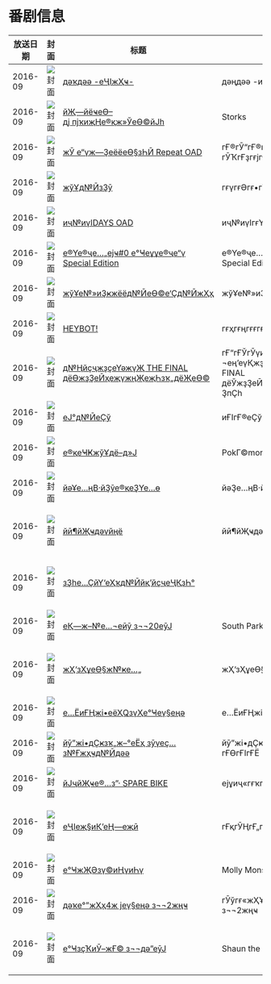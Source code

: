 # 番剧信息

|放送日期|封面|标题|日文标题|话数|评分|评分人数|
|---|---|---|---|---|---|---|
|2016-09|![封面](https://lain.bgm.tv/pic/cover/c/ce/8b/136226_uMU44.jpg)|[дәҡдәә -еҶІжҲҹ-](https://bangumi.tv/subject/136226)|дәңдәә -иЎқжҲҹ-|未知|7.0|409дәәиҜ„еҲҶ|
|2016-09|![封面](https://lain.bgm.tv/pic/cover/c/0f/27/162809_518B6.jpg)|[йҖ—йёҹеӨ–дј пјҡиҗҢе®қж»ЎеӨ©йЈһ](https://bangumi.tv/subject/162809)|Storks|未知|6.2|20дәәиҜ„еҲҶ|
|2016-09|![封面](https://lain.bgm.tv/pic/cover/c/04/21/165738_ynYUr.jpg)|[жӮ е“үж—ҘеёёеӨ§зҺӢ Repeat OAD](https://bangumi.tv/subject/165738)|гҒ®гӮ“гҒ®гӮ“гҒігӮҲгӮҠ гӮҠгҒҙгғјгҒЁ OAD|未知|7.7|2015дәәиҜ„еҲҶ|
|2016-09|![封面](https://lain.bgm.tv/pic/cover/c/de/a1/175542_OTw2T.jpg)|[жўҰд№ӢзҘӯ](https://bangumi.tv/subject/175542)|гғүгғӘгғ•гӮ§гӮ№пјҒ|未知|5.1|51дәәиҜ„еҲҶ|
|2016-09|![封面](https://lain.bgm.tv/pic/cover/c/10/90/178525_0pZ3n.jpg)|[иҷ№иүІDAYS OAD](https://bangumi.tv/subject/178525)|иҷ№иүІгғҮгӮӨгӮә OAD|未知|5.8|53дәәиҜ„еҲҶ|
|2016-09|![封面](https://lain.bgm.tv/pic/cover/c/d2/98/180225_07ps0.jpg)|[е®Үе®ҷе…„ејҹ#0 е°Ҹеұұе®ҷе“ү Special Edition](https://bangumi.tv/subject/180225)|е®Үе®ҷе…„ејҹ#0 е°Ҹеұұе®ҷе“ү Special Edition|未知|7.6|20дәәиҜ„еҲҶ|
|2016-09|![封面](https://lain.bgm.tv/pic/cover/c/bf/52/193467_7ouI7.jpg)|[жўҰе№»иҘҝжёёд№ӢеӨ©е‘Ҫд№ӢжҲҳ](https://bangumi.tv/subject/193467)|жўҰе№»иҘҝжёё з¬¬еӣӣеӯЈ|未知|7.1|26дәәиҜ„еҲҶ|
|2016-09|![封面](https://lain.bgm.tv/pic/cover/c/cc/33/184884_3qCwc.jpg)|[HEYBOT!](https://bangumi.tv/subject/184884)|гғҳгғңгғғгғҲ!|未知|7.0|46дәәиҜ„еҲҶ|
|2016-09|![封面](https://lain.bgm.tv/pic/cover/c/9c/a3/185317_1qkTt.jpg)|[д№ҢйҫҷжҙҫеҮәжүҖ THE FINAL дёӨжҙҘеӢҳеҗүжңҖеҗҺзҡ„дёҖеӨ©](https://bangumi.tv/subject/185317)|гҒ“гҒЎгӮүи‘ӣйЈҫеҢәдәҖжңүе…¬ең’еүҚжҙҫеҮәжүҖпҪһTHE FINAL дёЎжҙҘеӢҳеҗүжңҖеҫҢгҒ®ж—ҘпҪһ|未知|7.0|50дәәиҜ„еҲҶ|
|2016-09|![封面](https://lain.bgm.tv/pic/cover/c/7c/b9/117777_R8hhl.jpg)|[еЈ°д№ӢеҪў](https://bangumi.tv/subject/117777)|иҒІгҒ®еҪў|未知|7.1|12624дәәиҜ„еҲҶ|
|2016-09|![封面](https://lain.bgm.tv/pic/cover/c/01/2d/192723_wp7aX.jpg)|[е®қеҸҜжўҰдё–д»Ј](https://bangumi.tv/subject/192723)|PokГ©mon Generations|未知|7.2|534дәәиҜ„еҲҶ|
|2016-09|![封面](https://lain.bgm.tv/pic/cover/c/66/4b/192832_eEJOm.jpg)|[йәҰе…ңВ·йҘӯе®қеҘҮе…ө](https://bangumi.tv/subject/192832)|йәҘе…ңВ·йЈҜеҜ¶еҘҮе…ө|未知|5.9|21дәәиҜ„еҲҶ|
|2016-09|![封面](https://lain.bgm.tv/pic/cover/c/39/ae/192879_9Z991.jpg)|[йӣ¶йҖҹдәүйңё](https://bangumi.tv/subject/192879)|йӣ¶йҖҹдәүйңё|未知|暂无评分|е°‘дәҺ10дәәиҜ„еҲҶ|
|2016-09|![封面](https://lain.bgm.tv/pic/cover/c/96/50/417920_k4B33.jpg)|[зҘһе…ҪйҮ‘еҲҡд№Ӣйқ’йҫҷеҶҚзҺ°](https://bangumi.tv/subject/417920)||未知|暂无评分|е°‘дәҺ10дәәиҜ„еҲҶ|
|2016-09|![封面](https://lain.bgm.tv/pic/cover/c/b2/01/177094_jGV4M.jpg)|[еҚ—ж–№е…¬еӣӯ з¬¬20еӯЈ](https://bangumi.tv/subject/177094)|South Park Season 20|未知|7.0|164дәәиҜ„еҲҶ|
|2016-09|![封面](https://lain.bgm.tv/pic/cover/c/2d/35/195055_7Z7qh.jpg)|[жҲ‘зҲұеӨ§ж№ҝе…„](https://bangumi.tv/subject/195055)|жҲ‘зҲұеӨ§ж№ҝе…„|未知|暂无评分|е°‘дәҺ10дәәиҜ„еҲҶ|
|2016-09|![封面](https://lain.bgm.tv/pic/cover/c/c6/58/192870_EQqFs.jpg)|[е…ЁиҒҢжі•еёҲQзүҲе°Ҹеү§еңә](https://bangumi.tv/subject/192870)|е…ЁиҒҢжі•еёҲQпјҒ|未知|5.6|14дәәиҜ„еҲҶ|
|2016-09|![封面](https://lain.bgm.tv/pic/cover/c/10/c7/172518_3pPVg.jpg)|[йӯ”жі•дҪҝзҡ„ж–°еЁҳ зӯүеҫ…з№Ғжҳҹд№Ӣдәә](https://bangumi.tv/subject/172518)|йӯ”жі•дҪҝгҒ„гҒ®е«Ғ жҳҹеҫ…гҒӨгҒІгҒЁ|未知|7.2|1185дәәиҜ„еҲҶ|
|2016-09|![封面](https://lain.bgm.tv/pic/cover/c/e0/3b/182702_SEpF8.jpg)|[йЈҷйҖҹе®…з”· SPARE BIKE](https://bangumi.tv/subject/182702)|ејұиҷ«гғҡгғҖгғ« SPARE BIKE|未知|6.3|55дәәиҜ„еҲҶ|
|2016-09|![封面](https://lain.bgm.tv/pic/cover/c/8b/6b/187977_2p2A5.jpg)|[еҶІеҗ§иҚ’еҢ—еҗӣ](https://bangumi.tv/subject/187977)|гҒқгӮҢгҒ„гҒ‘гӮўгғ©гӮӯгӮҝгҒҸгӮ“|未知|暂无评分|е°‘дәҺ10дәәиҜ„еҲҶ|
|2016-09|![封面](https://lain.bgm.tv/pic/cover/c/24/70/266271_vZk63.jpg)|[е°ҸжҖӘзү©иҢүиҺү](https://bangumi.tv/subject/266271)|Molly Monster|未知|||
|2016-09|![封面](https://lain.bgm.tv/pic/cover/c/21/6d/221057_n5Nb0.jpg)|[дәҡе°”жҲҳ4ж јеү§еңә з¬¬2жңҹ](https://bangumi.tv/subject/221057)|гӮўгғ«жҲҰ4гӮігғһеҠҮе ҙ з¬¬2жңҹ|未知|5.6|14дәәиҜ„еҲҶ|
|2016-09|![封面](https://lain.bgm.tv/pic/cover/c/59/a8/439340_dmCxZ.jpg)|[е°ҸзҫҠиӮ–жҒ© з¬¬дә”еӯЈ](https://bangumi.tv/subject/439340)|Shaun the sheep Season 5|未知|暂无评分|е°‘дәҺ10дәәиҜ„еҲҶ|

